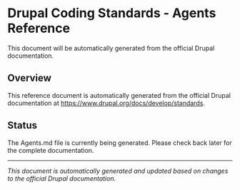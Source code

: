 # Drupal Coding Standards - Agents Reference

This document will be automatically generated from the official Drupal documentation.

## Overview

This reference document is automatically generated from the official Drupal documentation at https://www.drupal.org/docs/develop/standards.

## Status

The Agents.md file is currently being generated. Please check back later for the complete documentation.

---
*This document is automatically generated and updated based on changes to the official Drupal documentation.*
